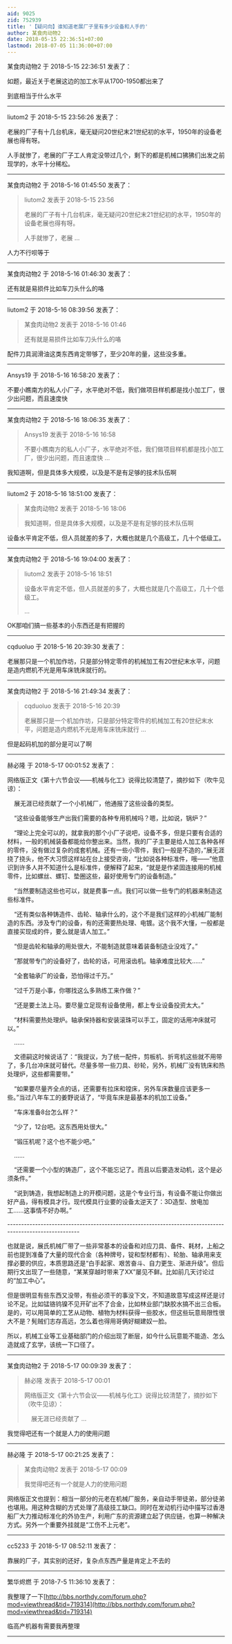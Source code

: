 ```yaml
---
aid: 9025
zid: 752939
title: '【疑问向】谁知道老展厂子里有多少设备和人手的'
author: 某食肉动物2
date: 2018-05-15 22:36:51+07:00
lastmod: 2018-07-05 11:36:00+07:00
---
```


某食肉动物2 于 2018-5-15 22:36:51 发表了：

如题，最近关于老展这边的加工水平从1700-1950都出来了

到底相当于什么水平

---------

liutom2 于 2018-5-15 23:56:26 发表了：

老展的厂子有十几台机床，毫无疑问20世纪末21世纪初的水平，1950年的设备老展也得有呀。

人手就惨了，老展的厂子工人肯定没带过几个，剩下的都是机械口狒狒们出发之前现学的，水平十分稀松。

---------

某食肉动物2 于 2018-5-16 01:45:50 发表了：

> liutom2 发表于 2018-5-15 23:56
> 
> 老展的厂子有十几台机床，毫无疑问20世纪末21世纪初的水平，1950年的设备老展也得有呀。
> 
> 人手就惨了，老展 ...



人力不行呗等于

---------

某食肉动物2 于 2018-5-16 01:46:30 发表了：

还有就是易损件比如车刀头什么的咯

---------

liutom2 于 2018-5-16 08:39:56 发表了：

> 某食肉动物2 发表于 2018-5-16 01:46
> 
> 还有就是易损件比如车刀头什么的咯



配件刀具润滑油这类东西肯定带够了，至少20年的量，这些没多重。

---------

Ansys19 于 2018-5-16 16:58:20 发表了：

不要小瞧南方的私人小厂子，水平绝对不低，我们做项目样机都是找小加工厂，很少出问题，而且速度快

---------

某食肉动物2 于 2018-5-16 18:06:35 发表了：

> Ansys19 发表于 2018-5-16 16:58
> 
> 不要小瞧南方的私人小厂子，水平绝对不低，我们做项目样机都是找小加工厂，很少出问题，而且速度快 ...



我知道啊，但是具体多大规模，以及是不是有足够的技术队伍啊

---------

liutom2 于 2018-5-16 18:51:00 发表了：

> 某食肉动物2 发表于 2018-5-16 18:06
> 
> 我知道啊，但是具体多大规模，以及是不是有足够的技术队伍啊



设备水平肯定不低，但人员就差的多了，大概也就是几个高级工，几十个低级工。

---------

某食肉动物2 于 2018-5-16 19:04:00 发表了：

> liutom2 发表于 2018-5-16 18:51
> 
> 设备水平肯定不低，但人员就差的多了，大概也就是几个高级工，几十个低级工。
> 
> ...



OK那咱们搞一些基本的小东西还是有把握的

---------

cqduoluo 于 2018-5-16 20:39:30 发表了：

老展那只是一个机加作坊，只是部分特定零件的机械加工有20世纪末水平，问题是造内燃机不光是用车床铣床就行的。

---------

某食肉动物2 于 2018-5-16 21:49:34 发表了：

> cqduoluo 发表于 2018-5-16 20:39
> 
> 老展那只是一个机加作坊，只是部分特定零件的机械加工有20世纪末水平，问题是造内燃机不光是用车床铣床就行 ...



但是起码机加的部分是可以了啊

---------

赫必隆 于 2018-5-17 00:01:52 发表了：

网络版正文《第十六节会议――机械与化工》说得比较清楚了，摘抄如下（吹牛见谅）：

    展无涯已经贡献了一个小机械厂，他通报了这些设备的类型。

    “这些设备能够生产出我们需要的各种专用机械吗？嗯，比如说，锅炉？”

    “理论上完全可以的，就拿我的那个小厂子说吧，设备不多，但是只要有合适的材料，一般的机械装备都能给你整出来。当然，我的厂子主要是给人加工各种各样的零件，没有做过复杂的成套机械。还有一些小零件，我们一般是不造的，”展无涯挠了挠头，他不大习惯这样站在台上接受咨询，“比如说各种标准件，哦――”他意识到许多人并不知道什么是标准件，便解释了起来，“就是是作紧固连接用的机械零件，比如螺丝、螺钉、垫圈这些，最好使用专门的设备制造。”

    “当然要制造这些也可以，就是费事一点。我们可以做一些专门的机器来制造这些标准件。

    “还有类似各种铸造件、齿轮、轴承什么的，这个不是我们这样的小机械厂能制造的东西。涉及专门的设备，有的还需要热处理、电镀。这个我不大懂，一般都是直接买现成的件，要么就是请人加工。”

    “但是齿轮和轴承的用处很大，不能制造就意味着装备制造业没戏了。”

    “那就带专门的设备好了，齿轮的话，可用滚齿机。轴承难度比较大……”

    “全套轴承厂的设备，恐怕得过千万。”

    “过千万是小事，你哪找这么多熟练工来作做？”

    “还是要土法上马。要尽量立足现有设备使用，都上专业设备投资太大。”

    “材料需要热处理炉。轴承保持器和安装滚珠可以手工，固定的话用冲床就可以。”

    ……

    文德嗣这时候说话了：“我提议，为了统一配件，剪板机、折弯机这些就不用带了，多几台冲床就可替代。尽量多带一些刀具、砂轮，另外，机械厂没有铣床和热处理炉，这些都需要带。”

    “如果要尽量齐全点的话，还需要有拉床和镗床，另外车床数量应该更多一些。”当过八年车工的姜野说话了，“毕竟车床是最基本的机加工设备。”

    “车床准备8台怎么样？”

    “少了，12台吧。这东西用处很大。”

    “锻压机呢？这个也不能少吧。”

    ……

    “还需要一个小型的铸造厂，这个不能忘记了。而且以后要造发动机，这个是必须条件。”

    “说到铸造，我想起制造上的开模问题，这是个专业行当，有设备不能让你做出好产品，得有模具才行。现代模具行业要的设备太逆天了：3D造型、放电加工……这事情不好办啊。”

\-\-\------------------------------------------------------------------------------------------------------

也就是说，展氏机械厂带了一些非常基本的设备和对应刀具、备件、耗材，上船之前也提到准备了大量的现代合金（各种牌号，锭和型材都有）、轮胎、轴承用来支撑必要的供应，本质思路还是“白手起家、艰苦奋斗、自力更生、渐进升级”。但后期行文出现了一些随意，“某某穿越时带来了XX”屡见不鲜。比如前几天讨论过的“加工中心”。

但是很明显有些东西又没带，有些必须干的事没下文，不知道故意写成这样还是讨论不足。比如锰铬钨镍不见开矿出不了合金，比如林业部门缺胶水搞不出三合板。是的，可以用简单的工艺从动物、植物为材料获得一些胶水，但这些玩意局限性很大不是？髡贼们志存高远，怎么着也得用哥俩好糊建奴一脸。

所以，机械工业等工业基础部门的介绍出现了断层，如今什么玩意能不能造、怎么造就成了玄学，该统一下口径了。

---------

某食肉动物2 于 2018-5-17 00:09:39 发表了：

> 赫必隆 发表于 2018-5-17 00:01
> 
> 网络版正文《第十六节会议――机械与化工》说得比较清楚了，摘抄如下（吹牛见谅）：
> 
>     展无涯已经贡献了 ...



我觉得吧还有一个就是人力的使用问题

---------

赫必隆 于 2018-5-17 00:21:25 发表了：

> 某食肉动物2 发表于 2018-5-17 00:09
> 
> 我觉得吧还有一个就是人力的使用问题



网络版正文也提到：相当一部分的元老在机械厂服务，亲自动手带徒弟，部分徒弟也堪用。用这种含糊的方式处理了高级技工缺口。同时在发动机行动中描写过香港船厂大力推动标准化的外协生产，利用广东的资源建立起了供应链，也算一种解决方式。另外一个重要外挂就是“工伤不上元老”。

---------

cc5233 于 2018-5-17 08:52:11 发表了：

靠展的厂子，其实别的还好，复杂点东西产量是肯定上不去的

---------

繁华烬燃 于 2018-7-5 11:36:10 发表了：

我整理了一下[http://bbs.northdy.com/forum.php?mod=viewthread&tid=719314](http://bbs.northdy.com/forum.php?mod=viewthread&tid=719314)

临高产机器有需要我再整理

---------

